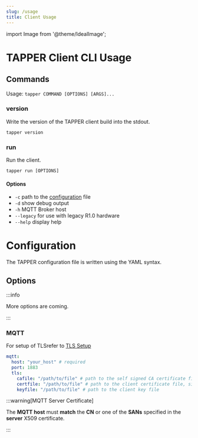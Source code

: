 ```yaml
---
slug: /usage
title: Client Usage
---
```


import Image from '@theme/IdealImage';

# TAPPER Client CLI Usage

## Commands

Usage: `tapper COMMAND [OPTIONS] [ARGS]...`

### version

Write the version of the TAPPER client build into the stdout.

`tapper version`

### run

Run the client.

`tapper run [OPTIONS]`

#### Options

- `-c` path to the [configuration](#configuration) file
- `-d` show debug output
- `-h` MQTT Broker host
- `--legacy` for use with legacy R1.0 hardware
- `--help` display help

# Configuration

The TAPPER configuration file is written using the YAML syntax.

## Options

:::info

More options are coming.

:::

### MQTT

For setup of TLSrefer to [TLS Setup](tls-setup)

```yaml
mqtt:
  host: "your_host" # required
  port: 1883
  tls:
    cafile: "/path/to/file" # path to the self signed CA certificate file
    certfile: "/path/to/file" # path to the client certificate file, signed by the CA
    keyfile: "/path/to/file" # path to the client key file
```

:::warning[MQTT Server Certificate]

The **MQTT host** must **match** the **CN** or one of the **SANs** specified in the **server** X509 certificate.

:::
